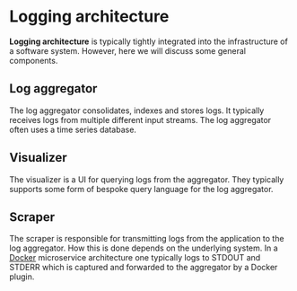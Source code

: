 # Logging architecture

**Logging architecture** is typically tightly integrated into the infrastructure
of a software system. However, here we will discuss some general components.

## Log aggregator

The log aggregator consolidates, indexes and stores logs. It typically receives
logs from multiple different input streams. The log aggregator often uses a time
series database.

## Visualizer

The visualizer is a UI for querying logs from the aggregator. They typically
supports some form of bespoke query language for the log aggregator.

## Scraper

The scraper is responsible for transmitting logs from the application to the log
aggregator. How this is done depends on the underlying system. In a
[Docker](../../containerization/docker.md) microservice architecture one
typically logs to STDOUT and STDERR which is captured and forwarded to the
aggregator by a Docker plugin.
